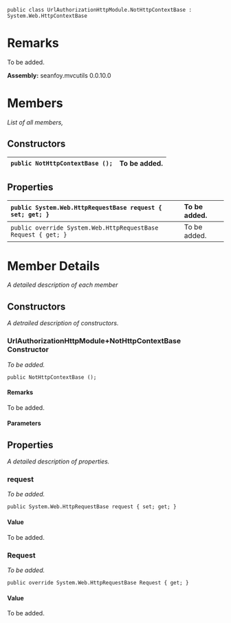 
```
public class UrlAuthorizationHttpModule.NotHttpContextBase : System.Web.HttpContextBase
```

# Remarks #
To be added.

**Assembly:** seanfoy.mvcutils 0.0.10.0

# Members #
_List of all members,_

## Constructors ##
| `public NotHttpContextBase ();`  | To be added. |
|:---------------------------------|:-------------|

## Properties ##
| `public System.Web.HttpRequestBase request { set; get; }`  | To be added. |
|:-----------------------------------------------------------|:-------------|
| `public override System.Web.HttpRequestBase Request { get; }`  | To be added. |


# Member Details #
_A detailed description of each member_

## Constructors ##
_A detrailed description of constructors._

### UrlAuthorizationHttpModule+NotHttpContextBase Constructor ###
_To be added._
```
public NotHttpContextBase ();
```

#### Remarks ####
To be added.

#### Parameters ####
## Properties ##
_A detailed description of properties._

### request ###
_To be added._
```
public System.Web.HttpRequestBase request { set; get; }
```
#### Value ####
To be added.

### Request ###
_To be added._
```
public override System.Web.HttpRequestBase Request { get; }
```
#### Value ####
To be added.